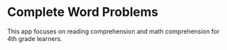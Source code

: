 # Complete Word Problems
This app focuses on reading comprehension and math comprehension for 4th grade learners.
